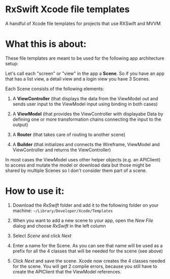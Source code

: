 # RxSwift Xcode file templates
A handful of Xcode file templates for projects that use RXSwift and MVVM

# What this is about:

These file templates are meant to be used for the following app architecture setup:

Let's call each "screen" or "view" in the app a **Scene**. So if you have an app that has a list view, a detail view and a login view you have 3 Scenes.

Each Scene consists of the following elements:

1.  A **ViewController** (that displays the data from the ViewModel out and sends user input to the ViewModel input using binding in both cases)

2.  A **ViewModel** (that provides the ViewController with displayabe Data by defining one or more transformation chains connecting the input to the output)

3.  A **Router** (that takes care of routing to another scene)

4.  A **Builder** (that initializes and connects the Wireframe, ViewModel and ViewController and returns the ViewController)

In most cases the ViewModel uses other helper objects (e.g. an APIClient) to access and mutate the model or download data but those might be shared by multiple Scenes so I don't consider them part of a scene.

# How to use it:

1. Download the *RxSwift* folder and add it to the following folder on your machine: `~/Library/Developer/Xcode/Templates`

2. When you want to add a new scene to your app, open the *New File* dialog and choose *RxSwift* in the left column

3. Select *Scene* and click *Next*

4. Enter a name for the Scene. As you can see that name will be used as a prefix for all the 4 classes that will be needed for the scene (see above)

5. Click *Next* and save the scene. Xcode now creates the 4 classes needed for the scene. You will get 2 compile errors, because you still have to create the APIClient that the ViewModel references.

